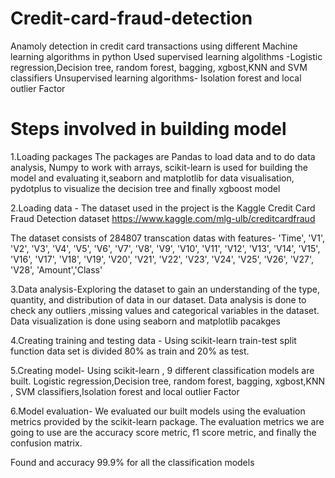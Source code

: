 # Credit-card-fraud-detection
Anamoly detection in credit card transactions using different Machine learning algorithms in python
Used supervised learning algolithms -Logistic regression,Decision tree, random forest, bagging, xgbost,KNN and SVM classifiers
Unsupervised learning algorithms- Isolation forest and local outlier Factor

# Steps involved in building model
1.Loading packages
The packages are Pandas to load data and to do data analysis, Numpy to work with arrays, scikit-learn is used for building the model and evaluating it,seaborn  and matplotlib for data visualisation, pydotplus to visualize the decision tree and finally xgboost model

2.Loading data - The dataset used in the project is the Kaggle Credit Card Fraud Detection dataset https://www.kaggle.com/mlg-ulb/creditcardfraud

The dataset consists of 284807 transcation datas with features- 'Time', 'V1', 'V2', 'V3', 'V4', 'V5', 'V6', 'V7', 'V8', 'V9', 'V10',
       'V11', 'V12', 'V13', 'V14', 'V15', 'V16', 'V17', 'V18', 'V19', 'V20',
       'V21', 'V22', 'V23', 'V24', 'V25', 'V26', 'V27', 'V28', 'Amount','Class'
       
3.Data analysis-Exploring the dataset to gain an understanding of the type, quantity, and distribution of data in our dataset. Data analysis is done to check any outliers ,missing values and categorical variables in the dataset. Data visualization is done  using seaborn and matplotlib pacakges

4.Creating training and testing data - Using scikit-learn train-test split function data set is divided 80% as train and 20% as test.

5.Creating model- Using scikit-learn ,  9 different classification models are built.
Logistic regression,Decision tree, random forest, bagging, xgbost,KNN , SVM classifiers,Isolation forest and local outlier Factor

6.Model evaluation- We evaluated our built models using the evaluation metrics provided by the scikit-learn package. The evaluation metrics we are going to use are the accuracy score metric, f1 score metric, and finally the confusion matrix.

  Found and accuracy 99.9% for all the classification models


  


